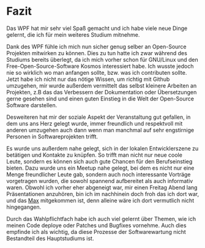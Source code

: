 # Fazit

Das WPF hat mir sehr viel Spaß gemacht und ich habe viele neue Dinge gelernt, die ich für mein weiteres Studium mitnehme.

Dank des WPF fühle ich mich nun sicher genug selber an Open-Source Projekten mitwirken zu können. Dies zu tun hatte ich zwar während des Studiums bereits überlegt, da ich mich vorher schon für GNU/Linux und den Free-Open-Source-Software Kosmos interessiert habe. Ich wusste jedoch nie so wirklich wo man anfangen sollte, bzw. was ich contributen sollte.
Jetzt habe ich nicht nur das nötige Wissen, um richtig mit Github umzugehen, mir wurde außerdem vermittelt das selbst kleinere Arbeiten an Projekten, z.B das das Verbessern der Dokumentation oder Übersetzungen gerne gesehen sind und einen guten Einstieg in die Welt der Open-Source Software darstellen.

Desweiteren hat mir der soziale Aspekt der Veranstaltung gut gefallen, in dem uns ans Herz gelegt wurde, immer freundlich und respektvoll mit anderen umzugehen auch dann wenn man manchmal auf sehr engstirnige Personen in Softwareprojekten trifft.

Es wurde uns außerdem nahe gelegt, sich in der lokalen Entwicklerszene zu betätigen und Kontakte zu knüpfen.
So trifft man nicht nur neue coole Leute, sondern es können sich auch gute Chancen für den Berufseinstieg bieten. Dazu wurde uns ein Meetup nahe gelegt, bei dem es nicht nur eine Menge freundlicher Leute gab, sondern auch noch interessante Vorträge vorgetragen wurden, die sowohl spannend aufbereitet als auch informativ waren.
Obwohl ich vorher eher abgeneigt war, mir einen Freitag Abend lang Präsentationen anzuhören, bin ich im nachhinein doch froh das ich dort war, und das [Max](https://github.com/MKrusch) mitgekommen ist, denn alleine wäre ich dort vermutlich nicht hingegangen.

Durch das Wahlpflichtfach habe ich auch viel gelernt über Themen, wie ich meinen Code deploye oder Patches und Bugfixes vornehme. Auch dies empfinde ich als wichtig, da diese Prozesse der Softwarewartung nicht Bestandteil des Hauptstudiums ist.
